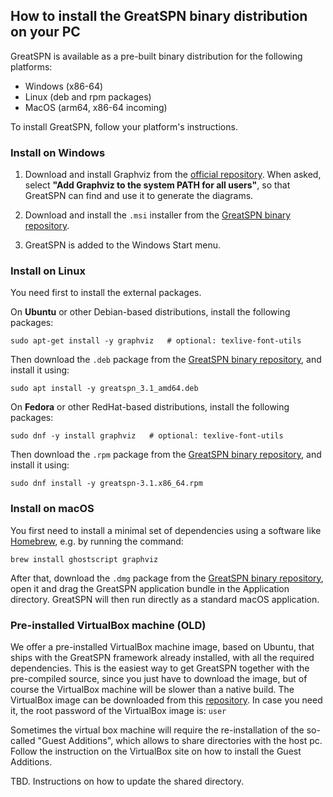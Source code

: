 
## How to install the GreatSPN binary distribution on your PC

GreatSPN is available as a pre-built binary distribution for the following platforms:

 * Windows (x86-64)
 * Linux (deb and rpm packages)
 * MacOS (arm64, x86-64 incoming)

To install GreatSPN, follow your platform's instructions.

### Install on Windows

1. Download and install Graphviz from the [official repository](https://graphviz.org/download/).
   When asked, select **"Add Graphviz to the system PATH for all users"**, so that GreatSPN can find and use it to generate the diagrams.

2. Download and install the `.msi` installer from the [GreatSPN binary repository](https://datacloud.di.unito.it/index.php/s/E3kzX9ntCTnpRNi).

3. GreatSPN is added to the Windows Start menu.


### Install on Linux

You need first to install the external packages.

On **Ubuntu** or other Debian-based distributions, install the following packages:
```
sudo apt-get install -y graphviz   # optional: texlive-font-utils
```
Then download the `.deb` package from the [GreatSPN binary repository](https://datacloud.di.unito.it/index.php/s/E3kzX9ntCTnpRNi), and install it using:
```
sudo apt install -y greatspn_3.1_amd64.deb
```

On **Fedora** or other RedHat-based distributions, install the following packages:
```
sudo dnf -y install graphviz   # optional: texlive-font-utils
```
Then download the `.rpm` package from the [GreatSPN binary repository](https://datacloud.di.unito.it/index.php/s/E3kzX9ntCTnpRNi), and install it using:
```
sudo dnf install -y greatspn-3.1.x86_64.rpm
```

### Install on macOS

You first need to install a minimal set of dependencies using a software like [Homebrew](https://brew.sh/), e.g. by running the command:
```
brew install ghostscript graphviz 
```
After that, download the `.dmg` package from the [GreatSPN binary repository](https://datacloud.di.unito.it/index.php/s/E3kzX9ntCTnpRNi), open it and drag the GreatSPN application bundle in the Application directory.
GreatSPN will then run directly as a standard macOS application.



### Pre-installed VirtualBox machine (OLD)

We offer a pre-installed VirtualBox machine image, based on Ubuntu, that ships with
the GreatSPN framework already installed, with all the required dependencies.
This is the easiest way to get GreatSPN together with the pre-compiled source, since you just have to download the image, but of course the VirtualBox machine will be slower than a native build.
The VirtualBox image can be downloaded from this [repository](http://www.di.unito.it/~greatspn/VBox/).
In case you need it, the root password of the VirtualBox image is: `user`

Sometimes the virtual box machine will require the re-installation of
the so-called "Guest Additions", which allows to share directories with the host pc.
Follow the instruction on the VirtualBox site on how to install the Guest Additions.

TBD. Instructions on how to update the shared directory.

